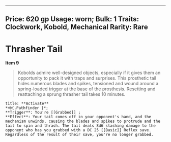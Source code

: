 
---
Price: 620 gp
Usage: worn;
Bulk: 1
Traits: Clockwork, Kobold, Mechanical
Rarity: Rare
---

# Thrasher Tail

**Item 9**

> Kobolds admire well-designed objects, especially if it gives them an opportunity to pack it with traps and surprises. This prosthetic tail hides numerous blades and spikes, tensioned and wound around a spring-loaded trigger at the base of the prosthesis. Resetting and reattaching a sprung thrasher tail takes 10 minutes.

```ad-embed-ability
title: **Activate**
*⬲{.Pathfinder }*; 
**Trigger**: You're [[Grabbed]] ;
**Effect**: Your tail comes off in your opponent's hand, and the mechanism unwinds, causing the blades and spikes to protrude and the tail to spin and thrash. The tail deals 8d6 slashing damage to the opponent who has you grabbed with a DC 25 [[Basic]] Reflex save. Regardless of the result of their save, you're no longer grabbed.

```
